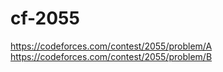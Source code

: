 # cf-2055

https://codeforces.com/contest/2055/problem/A
https://codeforces.com/contest/2055/problem/B